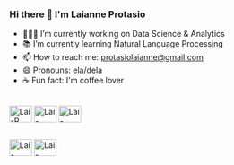 ### Hi there 👋 I'm Laianne Protasio

- 👩🏽‍💻 I’m currently working on Data Science & Analytics
- 📚 I’m currently learning Natural Language Processing
- 📫 How to reach me: protasiolaianne@gmail.com
- 😄 Pronouns: ela/dela
- ☕ Fun fact: I'm coffee lover

<div style= "display: inline_block"><br>
  <img align="center" alt="Lai-R" height="30" width="40" src="https://cdn.jsdelivr.net/gh/devicons/devicon/icons/r/r-original.svg" />
  <img align="center" alt="Lai-Python" height="30" width="40" src="https://cdn.jsdelivr.net/gh/devicons/devicon/icons/python/python-original.svg" />
  <img align="center" alt="Lai-MySQL" height="30" width="40" src="https://cdn.jsdelivr.net/gh/devicons/devicon/icons/mysql/mysql-original.svg" />
  </div>

##

<div>
  <a href="https://www.kaggle.com/protasiolaianne" target="_blank"><img align="center" alt="Lai-Kaggle" height="30" width="40" src="https://cdn.jsdelivr.net/gh/devicons/devicon/icons/kaggle/kaggle-original.svg" /></a>
  <a href="https://www.linkedin.com/in/laianne-protasio/" target="_blank"><img align="center" alt="Lai-LinkedIn" height="30" width="40" src="https://cdn.jsdelivr.net/gh/devicons/devicon/icons/linkedin/linkedin-original.svg" /></a>
</div>
